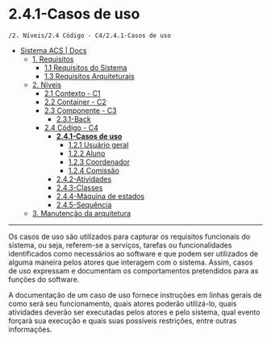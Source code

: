 # 2.4.1-Casos de uso

`/2. Níveis/2.4 Código - C4/2.4.1-Casos de uso`

* [Sistema ACS | Docs](../../../README.md)
  * [1. Requisitos](../../../1.%20Requisitos/README.md)
    * [1.1 Requisitos do Sistema](../../../1.%20Requisitos/1.1%20Requisitos%20do%20Sistema/README.md)
    * [1.3 Requisitos Arquiteturais](../../../1.%20Requisitos/1.3%20Requisitos%20Arquiteturais/README.md)
  * [2. Níveis](../../../2.%20N%C3%ADveis/README.md)
    * [2.1 Contexto - C1](../../../2.%20N%C3%ADveis/2.1%20Contexto%20-%20C1/README.md)
    * [2.2 Container - C2](../../../2.%20N%C3%ADveis/2.2%20Container%20-%20C2/README.md)
    * [2.3 Componente - C3](../../../2.%20N%C3%ADveis/2.3%20Componente%20-%20C3/README.md)
      * [2.3.1-Back](../../../2.%20N%C3%ADveis/2.3%20Componente%20-%20C3/2.3.1-Back/README.md)
    * [2.4 Código - C4](../../../2.%20N%C3%ADveis/2.4%20C%C3%B3digo%20-%20C4/README.md)
      * [**2.4.1-Casos de uso**](../../../2.%20N%C3%ADveis/2.4%20C%C3%B3digo%20-%20C4/2.4.1-Casos%20de%20uso/README.md)
        * [1.2.1 Usuário geral](../../../2.%20N%C3%ADveis/2.4%20C%C3%B3digo%20-%20C4/2.4.1-Casos%20de%20uso/1.2.1%20Usu%C3%A1rio%20geral/README.md)
        * [1.2.2 Aluno](../../../2.%20N%C3%ADveis/2.4%20C%C3%B3digo%20-%20C4/2.4.1-Casos%20de%20uso/1.2.2%20Aluno/README.md)
        * [1.2.3 Coordenador](../../../2.%20N%C3%ADveis/2.4%20C%C3%B3digo%20-%20C4/2.4.1-Casos%20de%20uso/1.2.3%20Coordenador/README.md)
        * [1.2.4 Comissão](../../../2.%20N%C3%ADveis/2.4%20C%C3%B3digo%20-%20C4/2.4.1-Casos%20de%20uso/1.2.4%20Comiss%C3%A3o/README.md)
      * [2.4.2-Atividades](../../../2.%20N%C3%ADveis/2.4%20C%C3%B3digo%20-%20C4/2.4.2-Atividades/README.md)
      * [2.4.3-Classes](../../../2.%20N%C3%ADveis/2.4%20C%C3%B3digo%20-%20C4/2.4.3-Classes/README.md)
      * [2.4.4-Máquina de estados](../../../2.%20N%C3%ADveis/2.4%20C%C3%B3digo%20-%20C4/2.4.4-M%C3%A1quina%20de%20estados/README.md)
      * [2.4.5-Sequência](../../../2.%20N%C3%ADveis/2.4%20C%C3%B3digo%20-%20C4/2.4.5-Sequ%C3%AAncia/README.md)
  * [3. Manutenção da arquitetura](../../../3.%20Manuten%C3%A7%C3%A3o%20da%20arquitetura/README.md)

---

Os casos de uso são utilizados para capturar os requisitos funcionais do sistema, ou seja, referem-se a serviços, tarefas ou funcionalidades identificados como necessários ao software e que podem ser utilizados de alguma maneira pelos atores que interagem com o sistema. Assim, casos de uso expressam e documentam os comportamentos pretendidos para as funções do software.

A documentação de um caso de uso fornece instruções em linhas gerais de como será seu funcionamento, quais atores poderão utilizá-lo, quais atividades deverão ser executadas pelos atores e pelo sistema, qual evento forçará sua execução e quais suas possíveis restrições, entre outras informações.
